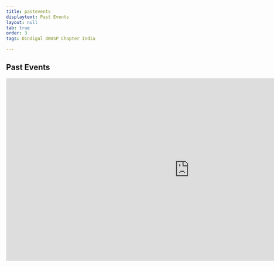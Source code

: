 ```yaml
---
title: pastevents
displaytext: Past Events
layout: null
tab: true
order: 3
tags: Dindigul OWASP Chapter India

---
```


## Past Events


<iframe seamless frameborder="0" scrolling="no" src="https://docs.google.com/spreadsheets/d/e/2PACX-1vQICGDkYCeumNGB97VRIgcTVUQ3jUdIS_25h5raGcz0TjiPpWcuxFlaQlbL6_d32BrjjMGK3J1q-yAP/pubhtml?gid=0&single=true" width="1000px" height="500px"></iframe>
